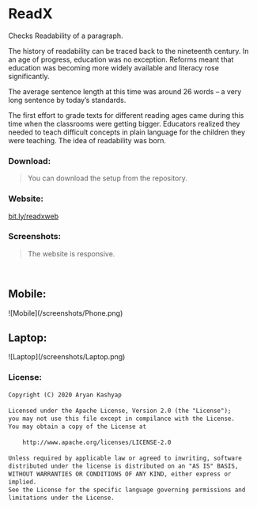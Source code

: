 # ReadX

Checks Readability of a paragraph.

The history of readability can be traced back to the nineteenth century. In an age of progress, education was no exception. Reforms meant that education was becoming more widely available and literacy rose significantly.

The average sentence length at this time was around 26 words – a very long sentence by today’s standards.

The first effort to grade texts for different reading ages came during this time when the classrooms were getting bigger. Educators realized they needed to teach difficult concepts in plain language for the children they were teaching. The idea of readability was born.

<h3>Download:</h3>

> You can download the setup from the repository.

<h3>Website:</h3>
<a href="bit.ly/readxweb">bit.ly/readxweb</a>

<h3>Screenshots:</h3>

> The website is responsive.
<br>
<h2>Mobile:</h2>
![Mobile](/screenshots/Phone.png)
<br>
<h2>Laptop:</h2>
![Laptop](/screenshots/Laptop.png)

<h3>License:</h3>

```
Copyright (C) 2020 Aryan Kashyap

Licensed under the Apache License, Version 2.0 (the "License");
you may not use this file except in compilance with the License.
You may obtain a copy of the License at

	http://www.apache.org/licenses/LICENSE-2.0

Unless required by applicable law or agreed to inwriting, software
distributed under the license is distributed on an "AS IS" BASIS,
WITHOUT WARRANTIES OR CONDITIONS OF ANY KIND, either express or implied.
See the License for the specific language governing permissions and
limitations under the License.
```
